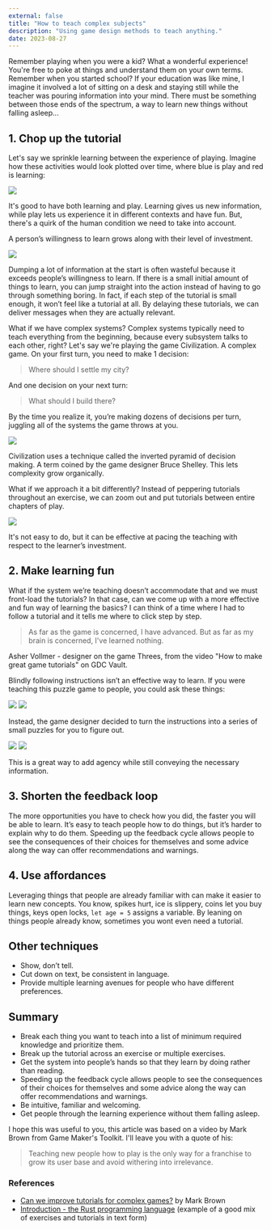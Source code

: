 ```yaml
---
external: false
title: "How to teach complex subjects"
description: "Using game design methods to teach anything."
date: 2023-08-27
---
```


Remember playing when you were a kid? What a wonderful experience! You're free to poke at things and understand them on your own terms. Remember when you started school? If your education was like mine, I imagine it involved a lot of sitting on a desk and staying still while the teacher was pouring information into your mind. There must be something between those ends of the spectrum, a way to learn new things without falling asleep...

## 1. Chop up the tutorial

Let's say we sprinkle learning between the experience of playing. Imagine how these activities would look plotted over time, where blue is play and red is learning:

![](/images/how-to-teach-complex-subjects/split-tutorial.png)

It's good to have both learning and play. Learning gives us new information, while play lets us experience it in different contexts and have fun. But, there's a quirk of the human condition we need to take into account.

A person’s willingness to learn grows along with their level of investment.

![](/images/how-to-teach-complex-subjects/willingness.png)

Dumping a lot of information at the start is often wasteful because it exceeds people’s willingness to learn. If there is a small initial amount of things to learn, you can jump straight into the action instead of having to go through something boring. In fact, if each step of the tutorial is small enough, it won’t feel like a tutorial at all. By delaying these tutorials, we can deliver messages when they are actually relevant.

What if we have complex systems? Complex systems typically need to teach everything from the beginning, because every subsystem talks to each other, right? Let's say we're playing the game Civilization. A complex game. On your first turn, you need to make 1 decision:

> Where should I settle my city?

And one decision on your next turn:

> What should I build there?

By the time you realize it, you’re making dozens of decisions per turn, juggling all of the systems the game throws at you.

![](/images/how-to-teach-complex-subjects/pyramid-graph.png)

Civilization uses a technique called the inverted pyramid of decision making. A term coined by the game designer Bruce Shelley. This lets complexity grow organically.

What if we approach it a bit differently? Instead of peppering tutorials throughout an exercise, we can zoom out and put tutorials between entire chapters of play.

![](/images/how-to-teach-complex-subjects/small-tutorials.png)

It's not easy to do, but it can be effective at pacing the teaching with respect to the learner’s investment.

## 2. Make learning fun

What if the system we’re teaching doesn’t accommodate that and we must front-load the tutorials? In that case, can we come up with a more effective and fun way of learning the basics? I can think of a time where I had to follow a tutorial and it tells me where to click step by step.

> As far as the game is concerned, I have advanced. But as far as my brain is concerned, I've learned nothing.

Asher Vollmer - designer on the game Threes, from the video "How to make great game tutorials" on GDC Vault.

Blindly following instructions isn’t an effective way to learn. If you were teaching this puzzle game to people, you could ask these things:

![](/images/how-to-teach-complex-subjects/g1.png)
![](/images/how-to-teach-complex-subjects/g2.png)

Instead, the game designer decided to turn the instructions into a series of small puzzles for you to figure out.

![](/images/how-to-teach-complex-subjects/g3.png)
![](/images/how-to-teach-complex-subjects/g4.png)

This is a great way to add agency while still conveying the necessary information.

## 3. Shorten the feedback loop

The more opportunities you have to check how you did, the faster you will be able to learn. It’s easy to teach people how to do things, but it’s harder to explain why to do them. Speeding up the feedback cycle allows people to see the consequences of their choices for themselves and some advice along the way can offer recommendations and warnings.

## 4. Use affordances

Leveraging things that people are already familiar with can make it easier to learn new concepts. You know, spikes hurt, ice is slippery, coins let you buy things, keys open locks, `let age = 5` assigns a variable. By leaning on things people already know, sometimes you wont even need a tutorial.

## Other techniques

- Show, don’t tell.
- Cut down on text, be consistent in language.
- Provide multiple learning avenues for people who have different preferences.

## Summary

- Break each thing you want to teach into a list of minimum required knowledge and prioritize them.
- Break up the tutorial across an exercise or multiple exercises.
- Get the system into people’s hands so that they learn by doing rather than reading.
- Speeding up the feedback cycle allows people to see the consequences of their choices for themselves and some advice along the way can offer recommendations and warnings.
- Be intuitive, familiar and welcoming.
- Get people through the learning experience without them falling asleep.

I hope this was useful to you, this article was based on a video by Mark Brown from Game Maker's Toolkit. I'll leave you with a quote of his:

> Teaching new people how to play is the only way for a franchise to grow its user base and avoid withering into irrelevance.

### References

- [Can we improve tutorials for complex games?](https://youtu.be/-GV814cWiAw) by Mark Brown
- [Introduction - the Rust programming language](https://doc.rust-lang.org/book/ch00-00-introduction.html) (example of a good mix of exercises and tutorials in text form)
